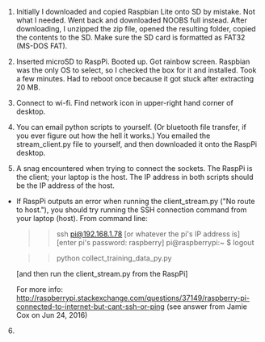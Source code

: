 1. Initially I downloaded and copied Raspbian Lite onto SD by mistake. Not what I needed. Went back and downloaded NOOBS full instead. After downloading, I unzipped the zip file, opened the resulting folder, copied the contents to the SD. Make sure the SD card is formatted as FAT32 (MS-DOS FAT).

2. Inserted microSD to RaspPi. Booted up. Got rainbow screen. Raspbian was the only OS to select, so I checked the box for it and installed. Took a few minutes. Had to reboot once because it got stuck after extracting 20 MB.

3. Connect to wi-fi. Find network icon in upper-right hand corner of desktop.

4. You can email python scripts to yourself. (Or bluetooth file transfer, if you ever figure out how the hell it works.) You emailed the stream_client.py file to yourself, and then downloaded it onto the RaspPi desktop.

5. A snag encountered when trying to connect the sockets. The RaspPi is the client; your laptop is the host. The IP address in both scripts should be the IP address of the host.

  - If RaspPi outputs an error when running the client_stream.py ("No route to host."), you should try running the SSH connection command from your laptop (host).
    From command line:
      >> ssh pi@192.168.1.78 [or whatever the pi's IP address is]
        [enter pi's password: raspberry]
      pi@raspberrypi:~ $ logout

      >> python collect_training_data_py.py

      [and then run the client_stream.py from the RaspPi]

      For more info: http://raspberrypi.stackexchange.com/questions/37149/raspberry-pi-connected-to-internet-but-cant-ssh-or-ping
      (see answer from Jamie Cox on Jun 24, 2016)

6. 
